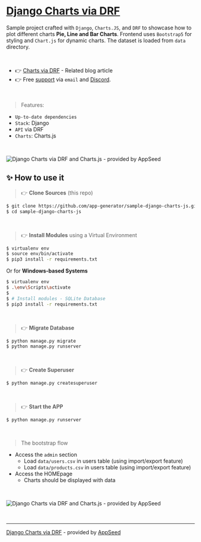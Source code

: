 # [Django Charts via DRF](https://blog.appseed.us/django-charts-via-drf-and-charts-js/)

Sample project crafted with `Django`, `Charts.JS`, and `DRF` to showcase how to plot different charts **Pie, Line and Bar Charts**. Frontend uses `Bootstrap5` for styling and `Chart.js` for dynamic charts. The dataset is loaded from `data` directory.

<br />

- 👉 [Charts via DRF](https://blog.appseed.us/django-charts-via-drf-and-charts-js/) - Related blog article
- 👉 Free [support](https://appseed.us/support) via `email` and [Discord](https://discord.gg/fZC6hup).

<br />

> Features:

- `Up-to-date dependencies`
- `Stack`: Django
- `API` via DRF
- `Charts`: Charts.js

<br />

![Django Charts via DRF and Charts.js - provided by AppSeed](https://user-images.githubusercontent.com/51070104/165535311-3968e507-df70-4121-891a-e83d867315ac.jpg)

## ✨ How to use it

> 👉 **Clone Sources** (this repo)

```bash
$ git clone https://github.com/app-generator/sample-django-charts-js.git
$ cd sample-django-charts-js
```

<br />

> 👉 **Install Modules** using a Virtual Environment

```bash
$ virtualenv env
$ source env/bin/activate
$ pip3 install -r requirements.txt
```

Or for **Windows-based Systems**

```bash
$ virtualenv env
$ .\env\Scripts\activate
$
$ # Install modules - SQLite Database
$ pip3 install -r requirements.txt
```

<br />

> 👉 **Migrate Database**

```bash
$ python manage.py migrate
$ python manage.py runserver
```

<br />

> 👉 **Create Superuser**

```bash
$ python manage.py createsuperuser
```

<br />

> 👉 **Start the APP**

```bash
$ python manage.py runserver
```

<br />

> The bootstrap flow

- Access the `admin` section 
  - Load `data/users.csv` in users table (using import/export feature)
  - Load `data/products.csv` in users table (using import/export feature)
- Access the HOMEpage 
  - Charts should be displayed with data

<br />

![Django Charts via DRF and Charts.js - provided by AppSeed](https://user-images.githubusercontent.com/51070104/165535311-3968e507-df70-4121-891a-e83d867315ac.jpg)

<br />

---
[Django Charts via DRF](https://blog.appseed.us/django-charts-via-drf-and-charts-js/) - provided by [AppSeed](https://appseed.us)
